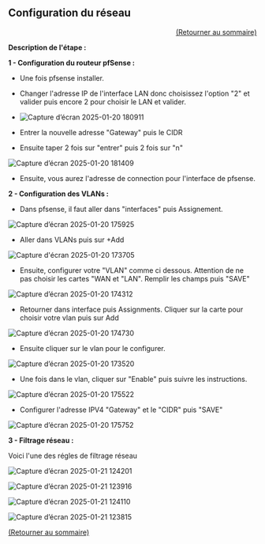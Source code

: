 ## Configuration du réseau
<p align="right"><a href="README.md">(Retourner au sommaire)</a></p>

**Description de l'étape :**  

**1 - Configuration du routeur pfSense :**  

- Une fois pfsense installer.
  
- Changer l'adresse IP de l'interface LAN donc choisissez l'option "2" et valider puis encore 2 pour choisir le LAN et valider.

- ![Capture d’écran 2025-01-20 180911](https://github.com/user-attachments/assets/21053809-fe21-455a-85b5-ec0eb97b2d43)

- Entrer la nouvelle adresse "Gateway" puis le CIDR  

- Ensuite taper 2 fois sur "entrer" puis 2 fois sur "n"  

![Capture d’écran 2025-01-20 181409](https://github.com/user-attachments/assets/1f79f4e7-2bbe-44e7-ad1b-fd8ebfebb919)  

- Ensuite, vous aurez l'adresse de connection pour l'interface de pfsense.


**2 - Configuration des VLANs :**

- Dans pfsense, il faut aller dans "interfaces" puis Assignement.

![Capture d’écran 2025-01-20 175925](https://github.com/user-attachments/assets/ef96cc70-0998-44ff-b448-bde25e57cdde)

- Aller dans VLANs puis sur +Add  

![Capture d'écran 2025-01-20 173705](https://github.com/user-attachments/assets/74ec5976-68d6-4476-a0b5-14c54f0689f7)

- Ensuite, configurer votre "VLAN" comme ci dessous. Attention de ne pas choisir les cartes "WAN et "LAN". Remplir les champs puis "SAVE"  

![Capture d’écran 2025-01-20 174312](https://github.com/user-attachments/assets/6afde83a-4512-4ff1-88bf-c44326d2eeca)  

- Retourner dans interface puis Assignments. Cliquer sur la carte pour choisir votre vlan puis sur Add

![Capture d’écran 2025-01-20 174730](https://github.com/user-attachments/assets/8d7738a9-1235-49ec-b930-66359f0724a8)

- Ensuite cliquer sur le vlan pour le configurer.

 ![Capture d’écran 2025-01-20 173520](https://github.com/user-attachments/assets/f077e705-f7a9-4029-916f-d871c3f91a3a)

- Une fois dans le vlan, cliquer sur "Enable" puis suivre les instructions.

 ![Capture d’écran 2025-01-20 175522](https://github.com/user-attachments/assets/7f9da544-a6b0-4751-84fd-b3f6cc4c0c14)

- Configurer l'adresse IPV4 "Gateway" et le "CIDR" puis "SAVE"

![Capture d’écran 2025-01-20 175752](https://github.com/user-attachments/assets/f8119794-9afb-45df-ad1e-040f416bd121)

**3 - Filtrage réseau :**  

Voici l'une des régles de filtrage réseau  

![Capture d’écran 2025-01-21 124201](https://github.com/user-attachments/assets/31726af9-c98a-4541-901f-363c9e6a9431)

![Capture d’écran 2025-01-21 123916](https://github.com/user-attachments/assets/b4e0f830-452e-465a-bc75-0c7cc31949c6)  

![Capture d’écran 2025-01-21 124110](https://github.com/user-attachments/assets/a5050f46-4670-402b-a66b-6e76471fee3e)  

![Capture d’écran 2025-01-21 123815](https://github.com/user-attachments/assets/8e815f2b-fd7f-4b2a-ad87-1cbc5cf1872a)  

<a href="README.md">(Retourner au sommaire)</a>
